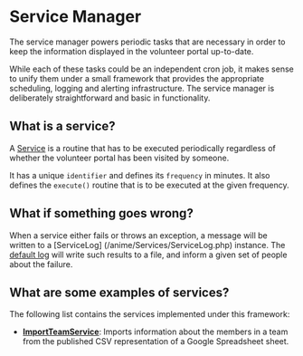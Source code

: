 # Service Manager
The service manager powers periodic tasks that are necessary in order to keep the information
displayed in the volunteer portal up-to-date.

While each of these tasks could be an independent cron job, it makes sense to unify them under a
small framework that provides the appropriate scheduling, logging and alerting infrastructure. The
service manager is deliberately straightforward and basic in functionality.

## What is a service?
A [Service](/anime/Services/Service.php) is a routine that has to be executed periodically
regardless of whether the volunteer portal has been visited by someone.

It has a unique `identifier` and defines its `frequency` in minutes. It also defines the `execute()`
routine that is to be executed at the given frequency.

## What if something goes wrong?
When a service either fails or throws an exception, a message will be written to a [ServiceLog]
(/anime/Services/ServiceLog.php) instance. The [default log](/anime/Services/ServiceLogImpl.php)
will write such results to a file, and inform a given set of people about the failure.

## What are some examples of services?
The following list contains the services implemented under this framework:

- **[ImportTeamService](/anime/Services/ImportTeamService.php)**: Imports information about the
  members in a team from the published CSV representation of a Google Spreadsheet sheet.
